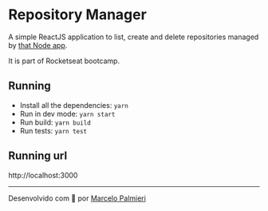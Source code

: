 # Repository Manager
A simple ReactJS application to list, create and delete repositories managed by [that Node app](./backend).

It is part of Rocketseat bootcamp.

## Running
- Install all the dependencies: `yarn`
- Run in dev mode: `yarn start`
- Run build: `yarn build`
- Run tests: `yarn test`

## Running url
http://localhost:3000

---
Desenvolvido com :purple_heart: por [Marcelo Palmieri](https://www.linkedin.com/in/marcelo-palmieri)